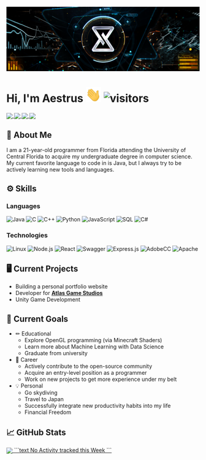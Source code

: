 <!-- Header content -->
![Aestrus's Banner](https://raw.githubusercontent.com/Aestrus/Aestrus/main/assets/AestrusHeader.png "Header")

# Hi, I'm Aestrus <img src="https://raw.githubusercontent.com/Aestrus/Aestrus/master/assets/wave.gif" width="40px"> ![visitors](https://visitor-badge.glitch.me/badge?page_id=Aestrus.Aestrus&left_color=gray&right_color=orange)

<!-- Social Media Icons -->
<a href="https://twitter.com/Aestrusss">
  <!--<img align="center" src="https://img.shields.io/twitter/follow/aestrusss?label=Twitter&style=social&logo=twitter"/>-->
  <img align="center" src="https://img.shields.io/badge/Twitter-Follow-rgb(85%2C%2085%2C%2085)?style=flat&logo=twitter&color=1DA1F2"/>
</a>
<a href="https://www.youtube.com/channel/UCMcUpPckMsfAP2Ky2GDChdA">
  <!--<img align="center" src="https://img.shields.io/youtube/channel/subscribers/UCMcUpPckMsfAP2Ky2GDChdA"/>-->
  <img align="center" src="https://img.shields.io/badge/YouTube-Subscribe-rgb(85%2C%2085%2C%2085)?style=flat&logo=youtube&color=red&logoColor=red"/>
</a>
<a href="https://www.instagram.com/aestruss/">
  <img align="center" src="https://img.shields.io/badge/Instagram-Follow-rgb(85%2C%2085%2C%2085)?style=flat&logo=instagram&color=cd486b&logoColor=cd486b"/>
</a>
<a href="https://discord.gg/rGShCcM">
  <img align="center" src="https://img.shields.io/badge/Discord-Join-rgb(85%2C%2085%2C%2085)?style=flat&logo=discord&color=7289d9"/>
</a>

## &#128214; About Me
I am a 21-year-old programmer from Florida attending the University of Central Florida to acquire my undergraduate degree in computer science. My current favorite language to code in is Java, but I always try to be actively learning new tools and languages. 

## &#9881; Skills
### Languages
![Java](https://img.shields.io/badge/-Java-rgb(15%2C%2015%2C%2015)?style=flat&logo=java&logoColor=007396)
![C](https://img.shields.io/badge/-C-rgb(15%2C%2015%2C%2015)?style=flat&logo=c)
![C++](https://img.shields.io/badge/-C++-rgb(15%2C%2015%2C%2015)?style=flat&logo=cplusplus&logoColor=00599C)
![Python](https://img.shields.io/badge/-Python-rgb(15%2C%2015%2C%2015)?&logo=Python)
![JavaScript](https://img.shields.io/badge/-JavaScript-rgb(15%2C%2015%2C%2015)?&logo=JavaScript)
![SQL](https://img.shields.io/badge/-SQL-rgb(15%2C%2015%2C%2015)?&logo=MySQL)
![C#](https://img.shields.io/badge/-CSharp-rgb(15%2C%2015%2C%2015)?&logo=csharp&logoColor=b242db)

### Technologies
![Linux](https://img.shields.io/badge/-Linux-rgb(15%2C%2015%2C%2015)?&logo=Linux)
![Node.js](https://img.shields.io/badge/-Node.js-rgb(15%2C%2015%2C%2015)?&logo=node.js)
![React](https://img.shields.io/badge/-React-rgb(15%2C%2015%2C%2015)?&logo=react)
![Swagger](https://img.shields.io/badge/-Swagger-rgb(15%2C%2015%2C%2015)?&logo=Swagger)
![Express.js](https://img.shields.io/badge/-Express.js-rgb(15%2C%2015%2C%2015)?&logo=Express)
![AdobeCC](https://img.shields.io/badge/-AdobeCC-rgb(15%2C%2015%2C%2015)?&logo=adobecreativecloud&logoColor=red)
![Apache](https://img.shields.io/badge/-Apache-rgb(15%2C%2015%2C%2015)?&logo=Apache&logoColor=orange)

## &#128421; Current Projects
- Building a personal portfolio website
- Developer for [**Atlas Game Studios**](https://mc-atlas.com)
- Unity Game Development

## &#127919; Current Goals
- &#9999; Educational
  - Explore OpenGL programming (via Minecraft Shaders)
  - Learn more about Machine Learning with Data Science
  - Graduate from university
- &#128188; Career
  - Actively contribute to the open-source community
  - Acquire an entry-level position as a programmer
  - Work on new projects to get more experience under my belt
- &#128161; Personal
  - Go skydiving
  - Travel to Japan
  - Successfully integrate new productivity habits into my life
  - Financial Freedom

## &#128200; GitHub Stats

<a href="https://github.com/anuraghazra/github-readme-stats">
  <img align="center" height="180em" src="https://github-readme-stats.vercel.app/api?username=Aestrus&show_icons=true&hide_border=true&&count_private=true&include_all_commits=true&theme=darcula&icon_color=FE7D37" />
</a>
<a href="https://github.com/anuraghazra/github-readme-stats">
  <!--START_SECTION:waka-->
```text
No Activity tracked this Week
```
<!--END_SECTION:waka-->
</a>

<!--
**Aestrus/Aestrus** is a ✨ _special_ ✨ repository because its `README.md` (this file) appears on your GitHub profile.

Here are some ideas to get you started:

- 🔭 I’m currently working on ...
- 🌱 I’m currently learning ...
- 👯 I’m looking to collaborate on ...
- 🤔 I’m looking for help with ...
- 💬 Ask me about ...
- 📫 How to reach me: ...
- 😄 Pronouns: ...
- ⚡ Fun fact: ...
-->
